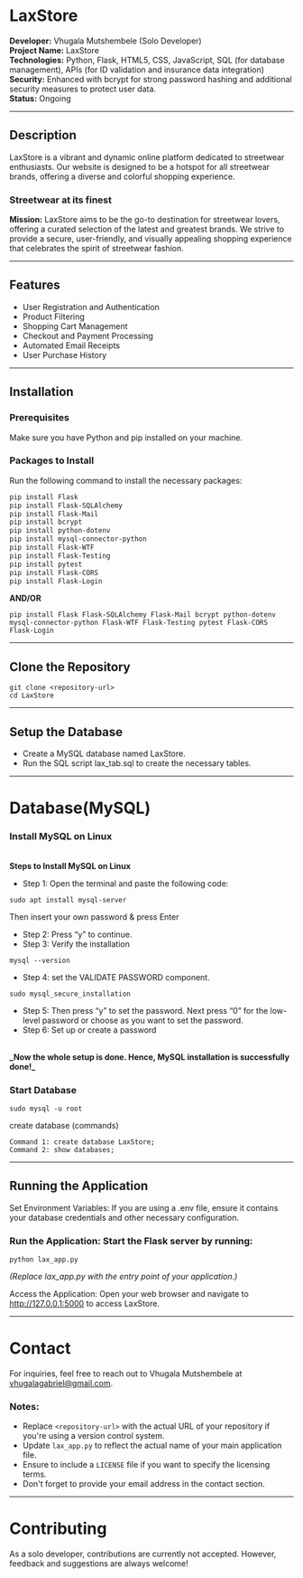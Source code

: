 # LaxStore

**Developer:** Vhugala Mutshembele (Solo Developer)  
**Project Name:** LaxStore  
**Technologies:** Python, Flask, HTML5, CSS, JavaScript, SQL (for database management), APIs (for ID validation and insurance data integration)  
**Security:** Enhanced with bcrypt for strong password hashing and additional security measures to protect user data.  
**Status:** Ongoing

---

## Description

LaxStore is a vibrant and dynamic online platform dedicated to streetwear enthusiasts. Our website is designed to be a hotspot for all streetwear brands, offering a diverse and colorful shopping experience.

### Streetwear at its finest

**Mission:** LaxStore aims to be the go-to destination for streetwear lovers, offering a curated selection of the latest and greatest brands. We strive to provide a secure, user-friendly, and visually appealing shopping experience that celebrates the spirit of streetwear fashion.

---

## Features

- User Registration and Authentication
- Product Filtering
- Shopping Cart Management
- Checkout and Payment Processing
- Automated Email Receipts
- User Purchase History

---

## Installation

### Prerequisites

Make sure you have Python and pip installed on your machine.

### Packages to Install

Run the following command to install the necessary packages:

```bash
pip install Flask
pip install Flask-SQLAlchemy
pip install Flask-Mail
pip install bcrypt
pip install python-dotenv
pip install mysql-connector-python
pip install Flask-WTF
pip install Flask-Testing
pip install pytest
pip install Flask-CORS
pip install Flask-Login
```
<b>AND/OR</b>
```
pip install Flask Flask-SQLAlchemy Flask-Mail bcrypt python-dotenv mysql-connector-python Flask-WTF Flask-Testing pytest Flask-CORS Flask-Login
```
---
## Clone the Repository
```
git clone <repository-url>
cd LaxStore
```
---
## Setup the Database
* Create a MySQL database named LaxStore.
* Run the SQL script lax_tab.sql to create the necessary tables.

---
# Database(MySQL)

### Install MySQL on Linux
<br>
<b>Steps to Install MySQL on Linux</b>

* Step 1: Open the terminal and paste the following code:

```
sudo apt install mysql-server
```
Then insert your own password & press Enter
* Step 2: Press “y” to continue.
* Step 3: Verify the installation
```
mysql --version
```
* Step 4: set the VALIDATE PASSWORD component.
```
sudo mysql_secure_installation
```
* Step 5: Then press “y” to set the password. Next press “0” for the low-level password or choose as you want to set the password.
* Step 6: Set up or create a password
<br>
<b>_Now the whole setup is done. Hence, MySQL installation is successfully done!_</b>

### Start Database
```
sudo mysql -u root
```
create database (commands)
```
Command 1: create database LaxStore;
Command 2: show databases;
```
---


## Running the Application
Set Environment Variables: If you are using a .env file, ensure it contains your database credentials and other necessary configuration.

### Run the Application: Start the Flask server by running:
```
python lax_app.py
```
_(Replace lax_app.py with the entry point of your application.)_


Access the Application: Open your web browser and navigate to http://127.0.0.1:5000 to access LaxStore.

---
# Contact
For inquiries, feel free to reach out to Vhugala Mutshembele at vhugalagabriel@gmail.com.



### Notes:
- Replace `<repository-url>` with the actual URL of your repository if you're using a version control system.
- Update `lax_app.py` to reflect the actual name of your main application file.
- Ensure to include a `LICENSE` file if you want to specify the licensing terms.
- Don't forget to provide your email address in the contact section. 




---
# Contributing
As a solo developer, contributions are currently not accepted. However, feedback and suggestions are always welcome!

